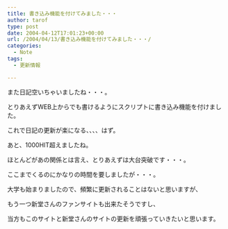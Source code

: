 ```yaml
---
title: 書き込み機能を付けてみました・・・
author: tarof
type: post
date: 2004-04-12T17:01:23+00:00
url: /2004/04/13/書き込み機能を付けてみました・・・/
categories:
  - Note
tags:
  - 更新情報

---
```

また日記空いちゃいましたね・・・。
  
とりあえずWEB上からでも書けるようにスクリプトに書き込み機能を付けました。
  
これで日記の更新が楽になる、、、、はず。

あと、1000HIT超えましたね。
  
ほとんどがあの関係とは言え、とりあえずは大台突破です・・・。
  
ここまでくるのにかなりの時間を要しましたが・・・。

大学も始まりましたので、頻繁に更新されることはないと思いますが、
  
もう一つ新堂さんのファンサイトも出来たそうですし、
  
当方もこのサイトと新堂さんのサイトの更新を頑張っていきたいと思います。